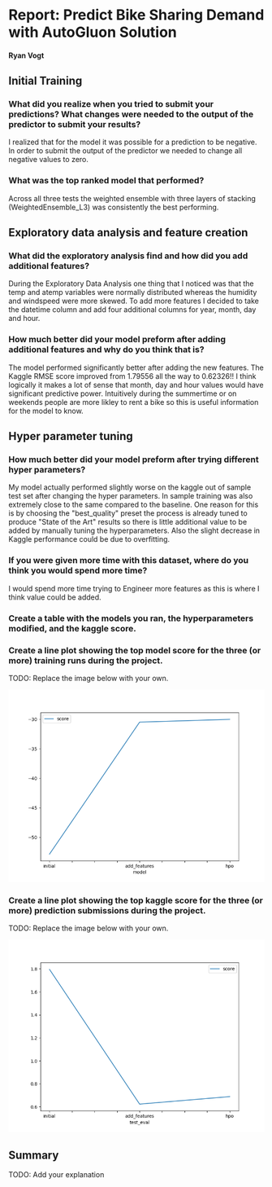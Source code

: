 # Report: Predict Bike Sharing Demand with AutoGluon Solution
#### Ryan Vogt

## Initial Training
### What did you realize when you tried to submit your predictions? What changes were needed to the output of the predictor to submit your results?
I realized that for the model it was possible for a prediction to be negative. In order to submit the output of the predictor we needed to change all negative values to zero.

### What was the top ranked model that performed?
Across all three tests the weighted ensemble with three layers of stacking (WeightedEnsemble_L3) was consistently the best performing.

## Exploratory data analysis and feature creation
### What did the exploratory analysis find and how did you add additional features?
During the Exploratory Data Analysis one thing that I noticed was that the temp and atemp variables were normally distributed whereas the humidity
and windspeed were more skewed. To add more features I decided to take the datetime column and add four additional columns for year, month, day and hour.

### How much better did your model preform after adding additional features and why do you think that is?
The model performed significantly better after adding the new features. The Kaggle RMSE score improved from 1.79556 all the way to 0.62326!!
I think logically it makes a lot of sense that month, day and hour values would have significant predictive power. Intuitively during the summertime or on weekends 
people are more likley to rent a bike so this is useful information for the model to know.
          
## Hyper parameter tuning
### How much better did your model preform after trying different hyper parameters?
My model actually performed slightly worse on the kaggle out of sample test set after changing the hyper parameters. In sample training was also extremely close to the same compared to the baseline.
One reason for this is by choosing the "best_quality" preset the process is already tuned to produce "State of the Art" results so there is little additional value to be added by
manually tuning the hyperparameters. Also the slight decrease in Kaggle performance could be due to overfitting.

### If you were given more time with this dataset, where do you think you would spend more time?
I would spend more time trying to Engineer more features as this is where I think value could be added. 

### Create a table with the models you ran, the hyperparameters modified, and the kaggle score.


### Create a line plot showing the top model score for the three (or more) training runs during the project.

TODO: Replace the image below with your own.

![model_train_score.png](/model_train_score.png)

### Create a line plot showing the top kaggle score for the three (or more) prediction submissions during the project.

TODO: Replace the image below with your own.

![model_test_score.png](/model_test_score.png)

## Summary
TODO: Add your explanation
